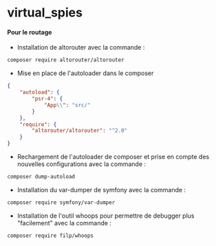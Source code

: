 # virtual_spies

#### Pour le routage
* Installation de altorouter avec  la commande :

```bash
composer require altorouter/altorouter
```
* Mise en place de l'autoloader dans le composer

```json
{
    "autoload": {
        "psr-4": {
            "App\\": "src/"
        }
    },
    "require": {
        "altorouter/altorouter": "^2.0"
    }
}
```
* Rechargement de l'autoloader de composer et prise en compte des nouvelles configurations avec la commande :
```bash
composer dump-autoload
```
* Installation du var-dumper de symfony avec la commande :
```bash
composer require symfony/var-dumper  
```
* Installation de l'outil whoops pour permettre de debugger plus "facilement" avec la commande :
```bash
composer require filp/whoops 
```
